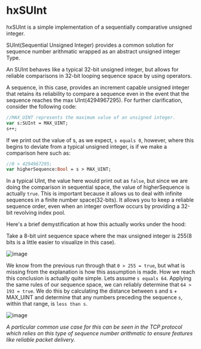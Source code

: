 # hxSUInt
hxSUInt is a simple implementation of a sequentially comparative unsigned integer.

SUInt(Sequential Unsigned Integer) provides a common solution for sequence number arithmatic wrapped as an abstract unsigned integer Type.

An SUInt behaves like a typical 32-bit unsigned integer, but allows for reliable comparisons in 32-bit looping sequence space by using operators. 

A sequence, in this case, provides an increment capable unsigned integer that retains its reliability to compare a sequence even in the event that the sequence reaches the max UInt(4294967295). For further clarification, consider the following code:

```hx
//MAX_UINT represents the maximum value of an unsigned integer.
var s:SUInt = MAX_UINT;
s++;
```

If we print out the value of s, as we expect, `s equals 0`, however, where this begins to deviate from a typical unsigned integer, is if we make a comparison here such as:

```hx
//0 > 4294967295;
var higherSequence:Bool = s > MAX_UINT;
```

In a typical UInt, the value here would print out as `false`, but since we are doing the comparison in sequential space, the value of higherSequence is actually `true`. This is important because it allows us to deal with infinite sequences in a finite number space(32-bits). It allows you to keep a reliable sequence order, even when an integer overflow occurs by providing a 32-bit revolving index pool. 

Here's a brief demystification at how this actually works under the hood:

Take a 8-bit uint sequence space where the max unsigned integer is 255(8 bits is a little easier to visualize in this case).

![image](https://user-images.githubusercontent.com/26172437/163863420-1c571939-fec0-4a02-b729-e0f075fc2674.png)

We know from the previous run through that `0 > 255 = true`, but what is missing from the explanation is how this assumption is made. How we reach this conclusion is actually quite simple. Lets assume `s equals 64`. Applying the same rules of our sequence space, we can reliably determine that `64 > 193 = true`. We do this by calculating the distance between s and s + MAX_UINT and determine that any numbers preceding the sequence `s`, within that range, is `less than s`.

![image](https://user-images.githubusercontent.com/26172437/163866795-7953a5b2-b702-4f93-80eb-1ea1c0f876a9.png)

*A particular common use case for this can be seen in the TCP protocol which relies on this type of sequence number arithmatic to ensure features like reliable packet delivery.*

